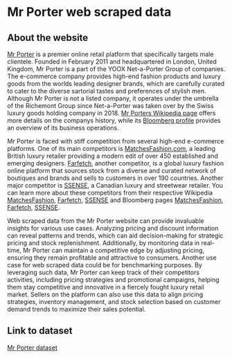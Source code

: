 # Mr Porter web scraped data 

## About the website

[Mr Porter](https://www.mrporter.com/) is a premier online retail platform that specifically targets male clientele. Founded in February 2011 and headquartered in London, United Kingdom, Mr Porter is a part of the YOOX Net-a-Porter Group of companies. The e-commerce company provides high-end fashion products and luxury goods from the worlds leading designer brands, which are carefully curated to cater to the diverse sartorial tastes and preferences of stylish men. Although Mr Porter is not a listed company, it operates under the umbrella of the Richemont Group since Net-a-Porter was taken over by the Swiss luxury goods holding company in 2018. [Mr Porters Wikipedia page](https://en.wikipedia.org/wiki/Mr_Porter) offers more details on the companys history, while its [Bloomberg profile](https://www.bloomberg.com/profile/company/4646943Z:LN) provides an overview of its business operations.

Mr Porter is faced with stiff competition from several high-end e-commerce platforms. One of its main competitors is [MatchesFashion.com](https://www.matchesfashion.com/), a leading British luxury retailer providing a modern edit of over 450 established and emerging designers. [Farfetch](https://www.farfetch.com), another competitor, is a global luxury fashion online platform that sources stock from a diverse and curated network of boutiques and brands and sells to customers in over 190 countries. Another major competitor is [SSENSE](https://www.ssense.com/), a Canadian luxury and streetwear retailer. You can learn more about these competitors from their respective Wikipedia [MatchesFashion](https://en.wikipedia.org/wiki/MatchesFashion), [Farfetch](https://en.wikipedia.org/wiki/Farfetch), [SSENSE](https://en.wikipedia.org/wiki/SSENSE) and Bloomberg pages [MatchesFashion](https://www.bloomberg.com/profile/company/3472193Z:LN), [Farfetch](https://www.bloomberg.com/quote/FTCH:US), [SSENSE](https://www.bloomberg.com/profile/company/1326059D:CN).

Web scraped data from the Mr Porter website can provide invaluable insights for various use cases. Analyzing pricing and discount information can reveal patterns and trends, which can aid decision-making for strategic pricing and stock replenishment. Additionally, by monitoring data in real-time, Mr Porter can maintain a competitive edge by adjusting pricing, ensuring they remain profitable and attractive to consumers. Another use case for web scraped data could be for benchmarking purposes. By leveraging such data, Mr Porter can keep track of their competitors activities, including pricing strategies and promotional campaigns, helping them stay competitive and innovative in a fiercely fought luxury retail market. Sellers on the platform can also use this data to align pricing strategies, inventory management, and stock selection based on customer demand trends to maximize their sales potential.


## Link to **dataset**

[Mr Porter dataset](https://www.databoutique.com/buy-data-list-subset/Mr%20Porter%20web%20scraped%20data/r/recElhzTKV1bLKLto)
